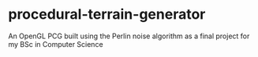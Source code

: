 # procedural-terrain-generator
An OpenGL PCG built using the Perlin noise algorithm as a final project for my BSc in Computer Science
